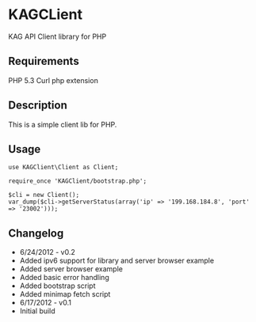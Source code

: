 KAGCLient
=========

KAG API Client library for PHP

Requirements
---------

PHP 5.3
Curl php extension

Description
---------

This is a simple client lib for PHP.

Usage
---------

    use KAGClient\Client as Client;

    require_once 'KAGClient/bootstrap.php';

    $cli = new Client();
    var_dump($cli->getServerStatus(array('ip' => '199.168.184.8', 'port' => '23002')));

Changelog
---------
* 6/24/2012 - v0.2
 * Added ipv6 support for library and server browser example
 * Added server browser example
 * Added basic error handling
 * Added bootstrap script
 * Added minimap fetch script
* 6/17/2012 - v0.1
 * Initial build